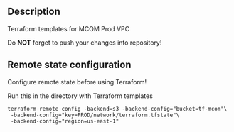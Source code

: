 ## Description

Terraform templates for MCOM Prod VPC

Do **NOT** forget to push your changes into repository!

## Remote state configuration

Configure remote state before using Terraform!

Run this in the directory with Terraform templates
```
terraform remote config -backend=s3 -backend-config="bucket=tf-mcom"\
 -backend-config="key=PROD/network/terraform.tfstate"\
 -backend-config="region=us-east-1"
```
